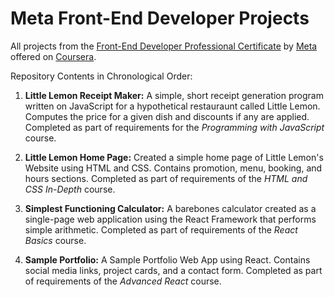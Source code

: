 # Meta Front-End Developer Projects

All projects from the [Front-End Developer Professional Certificate](https://www.coursera.org/professional-certificates/meta-front-end-developer) by [Meta](https://www.meta.com/) offered on [Coursera](https://www.coursera.org).

Repository Contents in Chronological Order:

1. **Little Lemon Receipt Maker:** A simple, short receipt generation program written on JavaScript for a hypothetical restauraunt called Little Lemon. Computes the price for a given dish and discounts if any are applied. Completed as part of requirements for the _Programming with JavaScript_ course.

2. **Little Lemon Home Page:** Created a simple home page of Little Lemon's Website using HTML and CSS. Contains promotion, menu, booking, and hours sections. Completed as part of requirements of the _HTML and CSS In-Depth_ course.

3. **Simplest Functioning Calculator:** A barebones calculator created as a single-page web application using the React Framework that performs simple arithmetic. Completed as part of requirements of the _React Basics_ course.

4. **Sample Portfolio:** A Sample Portfolio Web App using React. Contains social media links, project cards, and a contact form. Completed as part of requirements of the _Advanced React_ course.
